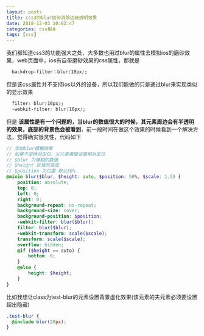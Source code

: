 ```yaml
---
layout: posts
title: css3的blur如何消除边缘透明效果
date: 2018-12-03 10:02:47
categories: css相关
tags: [css]
---
```


我们都知道css3的功能强大之处，大多数也用过blur的属性去模拟ios的磨砂效果，web页面中，ios有自带磨砂效果的css属性，那就是
```css
  backdrop-filter：blur(10px);
```
但是该css属性并不支持ios以外的设备，所以我们能做的只是通过blur来实现类似的显示效果
```css
  filter: blur(10px);
  -webkit-filter: blur(10px);
```
但是
**该属性是有一个问题的，当blur的数值很大的时候，其元素周边会有半透明的效果，底部的背景色会被看到**，前一段时间在做这个效果的时候看到一个解决方法，觉得确实很灵性，代码如下
```scss
// 添加blur模糊效果
// 如果不是绝对定位，父元素需要设置相对定位
// $blur 为模糊的数值
// $height 区域的高度
// $position 为位置 默认50%
@mixin blur($blur, $height: auto, $position: 50%, $scale: 1.5) {
	position: absolute;
	top: 0;
	left: 0;
	right: 0;
	background-repeat: no-repeat;
	background-size: cover;
	background-position: $position;
	-webkit-filter: blur($blur);
	filter: blur($blur);
	-webkit-transform: scale($scale);
	transform: scale($scale);
	overflow: hidden;
	@if ($height == auto) {
		bottom: 0;
	}
	@else {
		height: $height;
	}
}
```
比如我想让class为test-blur的元素设置背景虚化效果(该元素的夫元素必须要设置超出隐藏)
```scss
.test-blur {
  @include blur(20px);
}
```
